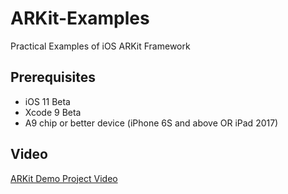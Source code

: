 # ARKit-Examples

Practical Examples of iOS ARKit Framework

## Prerequisites 

- iOS 11 Beta 
- Xcode 9 Beta 
- A9 chip or better device (iPhone 6S and above OR iPad 2017) 

## Video 

[ARKit Demo Project Video](https://youtu.be/ih13WcBBnNo)

